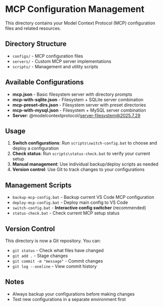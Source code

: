 # MCP Configuration Management

This directory contains your Model Context Protocol (MCP) configuration files and related resources.

## Directory Structure

- `configs/` - MCP configuration files
- `servers/` - Custom MCP server implementations
- `scripts/` - Management and utility scripts

## Available Configurations

- **mcp.json** - Basic filesystem server with directory prompts
- **mcp-with-sqlite.json** - Filesystem + SQLite server combination  
- **mcp-preset-dirs.json** - Filesystem server with preset directories
- **mcp-with-mysql.json** - Filesystem + MySQL server combination
- **Server**: @modelcontextprotocol/server-filesystem@2025.7.29

## Usage

1. **Switch configurations**: Run `scripts\switch-config.bat` to choose and deploy a configuration
2. **Check status**: Run `scripts\status-check.bat` to verify your current setup
3. **Manual management**: Use individual backup/deploy scripts as needed
4. **Version control**: Use Git to track changes to your configurations

## Management Scripts

- `backup-mcp-config.bat` - Backup current VS Code MCP configuration
- `deploy-mcp-config.bat` - Deploy main config to VS Code  
- `switch-config.bat` - **Interactive config switcher** (recommended)
- `status-check.bat` - Check current MCP setup status

## Version Control

This directory is now a Git repository. You can:
- `git status` - Check what files have changed
- `git add .` - Stage changes 
- `git commit -m "message"` - Commit changes
- `git log --oneline` - View commit history

## Notes

- Always backup your configurations before making changes
- Test new configurations in a separate environment first
